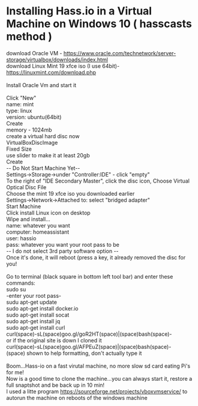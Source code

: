 # Installing Hass.io in a Virtual Machine on Windows 10 ( hasscasts method )

download Oracle VM - https://www.oracle.com/technetwork/server-storage/virtualbox/downloads/index.html<br/>
download Linux Mint 19 xfce iso (I use 64bit)- https://linuxmint.com/download.php<br/>
<br/>
Install Oracle Vm and start it<br/>
<br/>
Click "New"<br/>
name: mint<br/>
type: linux<br/>
version: ubuntu(64bit)<br/> 
Create<br/>
memory - 1024mb<br/>
create a virtual hard disc now<br/>
VirtualBoxDiscImage<br/>
Fixed Size<br/>
use slider to make it at least 20gb<br/>
Create<br/>
-- Do Not Start Machine Yet--<br/>
Settings->Storage->under "Controller:IDE" - click "empty"<br/>
To the right of "IDE Secondary Master", click the disc icon, Choose Virtual Optical Disc File<br/>
Choose the mint 19 xfce iso you downloaded earlier<br/>
Settings->Network->Attached to: select "bridged adapter"<br/>
Start Machine<br/>
Click install Linux icon on desktop<br/>
Wipe and install...<br/>
name: whatever you want<br/>
computer: homeassistant<br/>
user: hassio<br/>
pass: whatever you want your root pass to be<br/>
-- I do not select 3rd party software option --<br/>
Once it's done, it will reboot (press a key, it already removed the disc for you!<br/>
<br/>
Go to terminal (black square in bottom left tool bar) and enter these commands:<br/>
sudo su<br/>
-enter your root pass-<br/>
sudu apt-get update<br/>
sudo apt-get install docker.io<br/>
sudo apt-get install socat<br/>
sudo apt-get install jq<br/>
sudo apt-get install curl<br/>
curl(space)-sL(space)goo.gl/goR2HT(space)|(space)bash(space)-<br/>
or if the original site is down I cloned it<br/>
curl(space)-sL(space)goo.gl/AFPEuZ(space)|(space)bash(space)-<br/>
(space) shown to help formatting, don't actually type it<br/>
<br/>
Boom...Hass-io on a fast virutal machine, no more slow sd card eating Pi's for me!<br/>
Now is a good time to clone the machine...you can always start it, restore a full snaptshot and be back up in 10 min!<br/>
I used a litte program https://sourceforge.net/projects/vboxvmservice/ to autorun the machine on reboots of the windows machine


